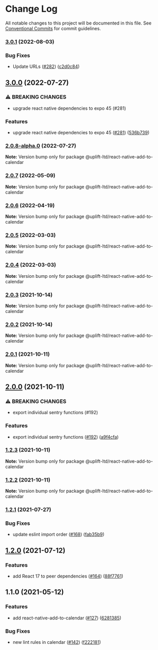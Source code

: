 # Change Log

All notable changes to this project will be documented in this file.
See [Conventional Commits](https://conventionalcommits.org) for commit guidelines.

### [3.0.1](https://github.com/uplift-ltd/nexus/compare/@uplift-ltd/react-native-add-to-calendar@3.0.0...@uplift-ltd/react-native-add-to-calendar@3.0.1) (2022-08-03)


### Bug Fixes

* Update URLs ([#282](https://github.com/uplift-ltd/nexus/issues/282)) ([c2d0c84](https://github.com/uplift-ltd/nexus/commit/c2d0c843c8eb18c4a9ae360ee2d840f5be388fac))



## [3.0.0](https://github.com/uplift-ltd/nexus/compare/@uplift-ltd/react-native-add-to-calendar@2.0.7...@uplift-ltd/react-native-add-to-calendar@3.0.0) (2022-07-27)


### ⚠ BREAKING CHANGES

* upgrade react native dependencies to expo 45 (#281)

### Features

* upgrade react native dependencies to expo 45 ([#281](https://github.com/uplift-ltd/nexus/issues/281)) ([536b739](https://github.com/uplift-ltd/nexus/commit/536b7390efd620be40953cd7c800fdeaf87489fc))



### [2.0.8-alpha.0](https://github.com/uplift-ltd/nexus/compare/@uplift-ltd/react-native-add-to-calendar@2.0.7...@uplift-ltd/react-native-add-to-calendar@2.0.8-alpha.0) (2022-07-27)

**Note:** Version bump only for package @uplift-ltd/react-native-add-to-calendar





### [2.0.7](https://github.com/uplift-ltd/nexus/compare/@uplift-ltd/react-native-add-to-calendar@2.0.6...@uplift-ltd/react-native-add-to-calendar@2.0.7) (2022-05-09)

**Note:** Version bump only for package @uplift-ltd/react-native-add-to-calendar





### [2.0.6](https://github.com/uplift-ltd/nexus/compare/@uplift-ltd/react-native-add-to-calendar@2.0.5...@uplift-ltd/react-native-add-to-calendar@2.0.6) (2022-04-19)

**Note:** Version bump only for package @uplift-ltd/react-native-add-to-calendar





### [2.0.5](https://github.com/uplift-ltd/nexus/compare/@uplift-ltd/react-native-add-to-calendar@2.0.4...@uplift-ltd/react-native-add-to-calendar@2.0.5) (2022-03-03)

**Note:** Version bump only for package @uplift-ltd/react-native-add-to-calendar





### [2.0.4](https://github.com/uplift-ltd/nexus/compare/@uplift-ltd/react-native-add-to-calendar@2.0.3...@uplift-ltd/react-native-add-to-calendar@2.0.4) (2022-03-03)

**Note:** Version bump only for package @uplift-ltd/react-native-add-to-calendar





### [2.0.3](https://github.com/uplift-ltd/nexus/compare/@uplift-ltd/react-native-add-to-calendar@2.0.2...@uplift-ltd/react-native-add-to-calendar@2.0.3) (2021-10-14)

**Note:** Version bump only for package @uplift-ltd/react-native-add-to-calendar





### [2.0.2](https://github.com/uplift-ltd/nexus/compare/@uplift-ltd/react-native-add-to-calendar@2.0.1...@uplift-ltd/react-native-add-to-calendar@2.0.2) (2021-10-14)

**Note:** Version bump only for package @uplift-ltd/react-native-add-to-calendar





### [2.0.1](https://github.com/uplift-ltd/nexus/compare/@uplift-ltd/react-native-add-to-calendar@2.0.0...@uplift-ltd/react-native-add-to-calendar@2.0.1) (2021-10-11)

**Note:** Version bump only for package @uplift-ltd/react-native-add-to-calendar





## [2.0.0](https://github.com/uplift-ltd/nexus/compare/@uplift-ltd/react-native-add-to-calendar@1.2.3...@uplift-ltd/react-native-add-to-calendar@2.0.0) (2021-10-11)


### ⚠ BREAKING CHANGES

* export individual sentry functions (#192)

### Features

* export individual sentry functions ([#192](https://github.com/uplift-ltd/nexus/issues/192)) ([a9f4cfa](https://github.com/uplift-ltd/nexus/commit/a9f4cfa4fae57257d4cf4761d8c6bc857182f38a))



### [1.2.3](https://github.com/uplift-ltd/nexus/compare/@uplift-ltd/react-native-add-to-calendar@1.2.2...@uplift-ltd/react-native-add-to-calendar@1.2.3) (2021-10-11)

**Note:** Version bump only for package @uplift-ltd/react-native-add-to-calendar





### [1.2.2](https://github.com/uplift-ltd/nexus/compare/@uplift-ltd/react-native-add-to-calendar@1.2.1...@uplift-ltd/react-native-add-to-calendar@1.2.2) (2021-10-11)

**Note:** Version bump only for package @uplift-ltd/react-native-add-to-calendar





### [1.2.1](https://github.com/uplift-ltd/nexus/compare/@uplift-ltd/react-native-add-to-calendar@1.2.0...@uplift-ltd/react-native-add-to-calendar@1.2.1) (2021-07-27)


### Bug Fixes

* update eslint import order ([#168](https://github.com/uplift-ltd/nexus/issues/168)) ([fab35b9](https://github.com/uplift-ltd/nexus/commit/fab35b9e60fb96fa9f2d717efe6b5c15c0ea6b0e))



## [1.2.0](https://github.com/uplift-ltd/nexus/compare/@uplift-ltd/react-native-add-to-calendar@1.1.0...@uplift-ltd/react-native-add-to-calendar@1.2.0) (2021-07-12)


### Features

* add React 17 to peer dependencies ([#164](https://github.com/uplift-ltd/nexus/issues/164)) ([88f7761](https://github.com/uplift-ltd/nexus/commit/88f77615dfab14127dfdf76f665ee73c3195bcb4))



## 1.1.0 (2021-05-12)


### Features

* add react-native-add-to-calendar ([#127](https://github.com/uplift-ltd/nexus/issues/127)) ([6281385](https://github.com/uplift-ltd/nexus/commit/6281385885b13b51eff739f37e790907480052fc))


### Bug Fixes

* new lint rules in calendar ([#142](https://github.com/uplift-ltd/nexus/issues/142)) ([f222181](https://github.com/uplift-ltd/nexus/commit/f222181c4342085b8c9a20c553a4524fb8d9a5be))
